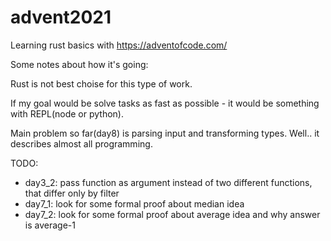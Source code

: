 # advent2021

Learning rust basics with https://adventofcode.com/

Some notes about how it's going:

Rust is not best choise for this type of work.

If my goal would be solve tasks as fast as possible - it would be something with REPL(node or python).

Main problem so far(day8) is parsing input and transforming types. Well.. it describes almost all programming.


TODO:

- day3_2: pass function as argument instead of two different functions, that differ only by filter
- day7_1: look for some formal proof about median idea
- day7_2: look for some formal proof about average idea and why answer is average-1

